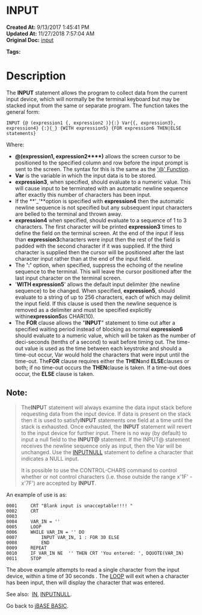 # INPUT

**Created At:** 9/13/2017 1:45:41 PM  
**Updated At:** 11/27/2018 7:57:04 AM  
**Original Doc:** [input](https://docs.jbase.com/36868-jbase-basic/input)  

**Tags:**
<badge text='external input' vertical='middle' />

# Description

The **INPUT** statement allows the program to collect data from the current input device, which will normally be the terminal keyboard but may be stacked input from the same or separate program. The function takes the general form:

```
INPUT {@ (expression1 {, expression2 )}{:} Var{{, expression3}, expression4} {:}{_} {WITH expression5} {FOR expression6 THEN|ELSE statements}
```



Where:

- [**@**](./../the-'@'-function)**(expression1, expression2****)** allows the screen cursor to be positioned to the specified column and row before the input prompt is sent to the screen. The syntax for this is the same as the ['@' Function](./../the-'@'-function)‍.
- **Var** is the variable in which the input data is to be stored.
- **expression3**, when specified, should evaluate to a numeric value. This will cause input to be terminated with an automatic newline sequence after exactly this number of characters has been input.
- If the **'\_'**option is specified with **expression4** then the automatic newline sequence is not specified but any subsequent input characters are belled to the terminal and thrown away.
- **expression4** when specified, should evaluate to a sequence of 1 to 3 characters. The first character will be printed **expression3** times to define the field on the terminal screen. At the end of the input if less than **expression3**characters were input then the rest of the field is padded with the second character if it was supplied. If the third character is supplied then the cursor will be positioned after the last character input rather than at the end of the input field.
- The **':'** option, when specified, suppress the echoing of the newline sequence to the terminal. This will leave the cursor positioned after the last input character on the terminal screen.
- '**WITH expression5**' allows the default input delimiter (the newline sequence) to be changed. When specified, **expression5**, should evaluate to a string of up to 256 characters, each of which may delimit the input field. If this clause is used then the newline sequence is removed as a delimiter and must be specified explicitly within**expression5**as CHAR(10).
- The **FOR** clause allows the "**INPUT**" statement to time out after a specified waiting period instead of blocking as normal **expression6** should evaluate to a numeric value, which will be taken as the number of deci-seconds (tenths of a second) to wait before timing out. The time-out value is used as the time between each keystroke and should a time-out occur, Var would hold the characters that were input until the time-out. The**FOR** clause requires either the **THEN**and **ELSE**clauses or both; if no time-out occurs the **THEN**clause is taken. If a time-out does occur, the **ELSE** clause is taken.


## Note:


> The**INPU**T statement will always examine the data input stack before requesting data from the input device. If data is present on the stack then it is used to satisfy**INPUT** statements one field at a time until the stack is exhausted. Once exhausted, the **INPUT** statement will revert to the input device for further input. There is no way (by default) to input a null field to the **INPUT@** statement. If the INPUT@ statement receives the newline sequence only as input, then the Var will be unchanged. Use the [INPUTNULL](./../inputnull) statement to define a character that indicates a NULL input.
> 
> It is possible to use the CONTROL-CHARS command to control whether or not control characters (i.e. those outside the range x'1F' - x'7F') are accepted by **INPUT**.


An example of use is as:

```
0001     CRT "Blank input is unacceptable!!!! "
0002     CRT
0003
0004     VAR_IN = ''
0005     LOOP
0006     WHILE VAR_IN = '' DO
0007         INPUT VAR_IN, 1 : FOR 30 ELSE
0008         END
0009     REPEAT
0010     IF VAR_IN NE  '' THEN CRT 'You entered: ', DQUOTE(VAR_IN)
0011     STOP
```

The above example attempts to read a single character from the input device, within a time of 30 seconds . The [LOOP](./../loop) will exit when a character has been input, then will display the character that was entered.



See also:  [IN](./../in), [INPUTNULL](./../inputnull).

Go back to [jBASE BASIC](./../jbase-basic-programmers-reference-guide).
